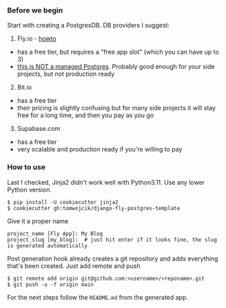 ### Before we begin

Start with creating a PostgresDB. DB providers I suggest:
1. Fly.io - [howto](https://fly.io/docs/postgres/getting-started/create-pg-cluster/)
* has a free tier, but requires a "free app slot" (which you can have up to 3)
* [this is NOT a managed Postgres](https://web.archive.org/web/20230219115111/https://fly.io/docs/postgres/getting-started/what-you-should-know/). Probably good enough for your side projects, but not production ready
2. Bit.io
* has a free tier
* their pricing is slightly confusing but for many side projects it will stay free for a long time, and then you pay as you go
3. Supabase.com
* has a free tier
* very scalable and production ready if you're willing to pay

### How to use

Last I checked, Jinja2 didn't work well with Python3.11. Use any lower Python version.

```shell
$ pip install -U cookiecutter jinja2
$ cookiecutter gh:tomwojcik/django-fly-postgres-template
```

Give it a proper name

```shell
project_name [Fly App]: My Blog
project_slug [my_blog]:  # just hit enter if it looks fine, the slug is generated automatically
```

Post generation hook already creates a git repository and adds everything that's been created. Just add remote and push

```shell
$ git remote add origin git@github.com:<username>/<reponame>.git
$ git push -u -f origin main
```

For the next steps follow the `README.md` from the generated app.
